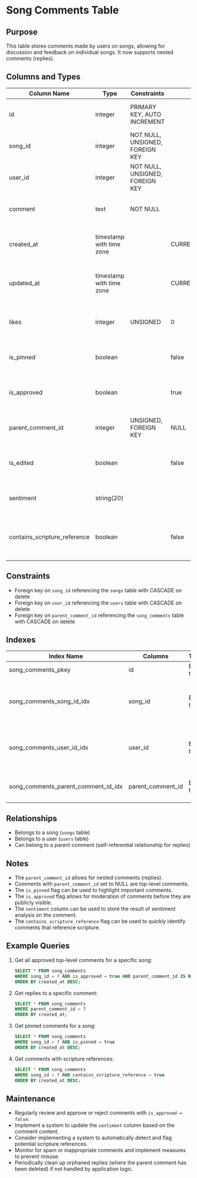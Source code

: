 # Song Comments Table

## Purpose
This table stores comments made by users on songs, allowing for discussion and feedback on individual songs. It now supports nested comments (replies).

## Columns and Types

| Column Name | Type | Constraints | Default | Description |
|-------------|------|-------------|---------|-------------|
| id | integer | PRIMARY KEY, AUTO INCREMENT | | Unique identifier for the comment |
| song_id | integer | NOT NULL, UNSIGNED, FOREIGN KEY | | ID of the song being commented on |
| user_id | integer | NOT NULL, UNSIGNED, FOREIGN KEY | | ID of the user who made the comment |
| comment | text | NOT NULL | | The content of the comment |
| created_at | timestamp with time zone | | CURRENT_TIMESTAMP | Timestamp of when the comment was created |
| updated_at | timestamp with time zone | | CURRENT_TIMESTAMP | Timestamp of when the comment was last updated |
| likes | integer | UNSIGNED | 0 | Number of likes the comment has received |
| is_pinned | boolean | | false | Indicates if the comment is pinned |
| is_approved | boolean | | true | Indicates if the comment has been approved |
| parent_comment_id | integer | UNSIGNED, FOREIGN KEY | NULL | ID of the parent comment (for replies) |
| is_edited | boolean | | false | Indicates if the comment has been edited |
| sentiment | string(20) | | | Sentiment analysis of the comment |
| contains_scripture_reference | boolean | | false | Indicates if the comment contains a scripture reference |

## Constraints

- Foreign key on `song_id` referencing the `songs` table with CASCADE on delete
- Foreign key on `user_id` referencing the `users` table with CASCADE on delete
- Foreign key on `parent_comment_id` referencing the `song_comments` table with CASCADE on delete

## Indexes

| Index Name | Columns | Type | Description |
|------------|---------|------|-------------|
| song_comments_pkey | id | B-tree | Primary key index |
| song_comments_song_id_idx | song_id | B-tree | For efficient queries on comments for a specific song |
| song_comments_user_id_idx | user_id | B-tree | For efficient queries on comments by a specific user |
| song_comments_parent_comment_id_idx | parent_comment_id | B-tree | For efficient queries on replies to comments |

## Relationships

- Belongs to a song (`songs` table)
- Belongs to a user (`users` table)
- Can belong to a parent comment (self-referential relationship for replies)

## Notes

- The `parent_comment_id` allows for nested comments (replies).
- Comments with `parent_comment_id` set to NULL are top-level comments.
- The `is_pinned` flag can be used to highlight important comments.
- The `is_approved` flag allows for moderation of comments before they are publicly visible.
- The `sentiment` column can be used to store the result of sentiment analysis on the comment.
- The `contains_scripture_reference` flag can be used to quickly identify comments that reference scripture.

## Example Queries

1. Get all approved top-level comments for a specific song:
   ```sql
   SELECT * FROM song_comments
   WHERE song_id = ? AND is_approved = true AND parent_comment_id IS NULL
   ORDER BY created_at DESC;
   ```

2. Get replies to a specific comment:
   ```sql
   SELECT * FROM song_comments
   WHERE parent_comment_id = ?
   ORDER BY created_at;
   ```

3. Get pinned comments for a song:
   ```sql
   SELECT * FROM song_comments
   WHERE song_id = ? AND is_pinned = true
   ORDER BY created_at DESC;
   ```

4. Get comments with scripture references:
   ```sql
   SELECT * FROM song_comments
   WHERE song_id = ? AND contains_scripture_reference = true
   ORDER BY created_at DESC;
   ```

## Maintenance

- Regularly review and approve or reject comments with `is_approved = false`.
- Implement a system to update the `sentiment` column based on the comment content.
- Consider implementing a system to automatically detect and flag potential scripture references.
- Monitor for spam or inappropriate comments and implement measures to prevent misuse.
- Periodically clean up orphaned replies (where the parent comment has been deleted) if not handled by application logic.
